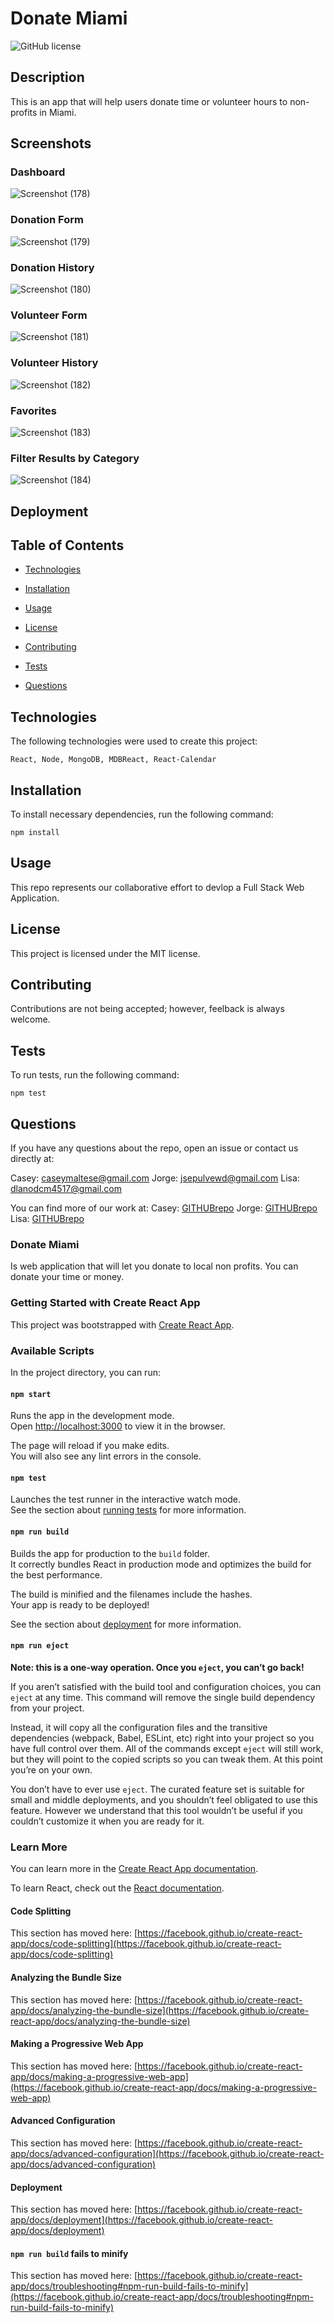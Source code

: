 # Donate Miami
![GitHub license](https://img.shields.io/badge/license-MIT-blue.svg)

## Description

This is an app that will help users donate time or volunteer hours to non-profits in Miami.

## Screenshots
### Dashboard
![Screenshot (178)](https://user-images.githubusercontent.com/62854999/102028902-4e116780-3d7a-11eb-8122-3fcb0f23d7e0.png)
### Donation Form
![Screenshot (179)](https://user-images.githubusercontent.com/62854999/102028905-4ea9fe00-3d7a-11eb-8468-5cbf1680f6eb.png)
### Donation History
![Screenshot (180)](https://user-images.githubusercontent.com/62854999/102028906-4f429480-3d7a-11eb-9d07-3683d444a88e.png)
### Volunteer Form
![Screenshot (181)](https://user-images.githubusercontent.com/62854999/102028909-4f429480-3d7a-11eb-8cde-da03ece10f88.png)
### Volunteer History
![Screenshot (182)](https://user-images.githubusercontent.com/62854999/102028911-4fdb2b00-3d7a-11eb-8dd7-b2594599325c.png)
### Favorites
![Screenshot (183)](https://user-images.githubusercontent.com/62854999/102028912-4fdb2b00-3d7a-11eb-94dd-e58dba0f9f70.png)
### Filter Results by Category
![Screenshot (184)](https://user-images.githubusercontent.com/62854999/102028913-5073c180-3d7a-11eb-86bf-32d844056cca.png)


## Deployment

## Table of Contents

* [Technologies](#technologies)

* [Installation](#installation)

* [Usage](#usage)

* [License](#license)

* [Contributing](#contributing)

* [Tests](#tests)

* [Questions](#questions)


## Technologies

The following technologies were used to create this project:

```
React, Node, MongoDB, MDBReact, React-Calendar
```

## Installation

To install necessary dependencies, run the following command:

```
npm install
```

## Usage

This repo represents our collaborative effort to devlop a Full Stack Web Application.

## License

This project is licensed under the MIT license.

## Contributing

Contributions are not being accepted; however, feelback is always welcome.

## Tests

To run tests, run the following command:

```
npm test
```

## Questions

If you have any questions about the repo, open an issue or contact us directly at: 

Casey: caseymaltese@gmail.com
Jorge: jsepulvewd@gmail.com
Lisa: dlanodcm4517@gmail.com

You can find more of our work at:
Casey: [GITHUBrepo](https://github.com/caseofbase18)
Jorge: [GITHUBrepo](https://github.com/jrgsepulveda)
Lisa: [GITHUBrepo](https://github.com/lisamcgautier)
 

### Donate Miami
Is web application that will let you donate to local non profits. You can donate your time or money.

### Getting Started with Create React App

This project was bootstrapped with [Create React App](https://github.com/facebook/create-react-app).

### Available Scripts

In the project directory, you can run:

#### `npm start`

Runs the app in the development mode.\
Open [http://localhost:3000](http://localhost:3000) to view it in the browser.

The page will reload if you make edits.\
You will also see any lint errors in the console.

#### `npm test`

Launches the test runner in the interactive watch mode.\
See the section about [running tests](https://facebook.github.io/create-react-app/docs/running-tests) for more information.

#### `npm run build`

Builds the app for production to the `build` folder.\
It correctly bundles React in production mode and optimizes the build for the best performance.

The build is minified and the filenames include the hashes.\
Your app is ready to be deployed!

See the section about [deployment](https://facebook.github.io/create-react-app/docs/deployment) for more information.

#### `npm run eject`

**Note: this is a one-way operation. Once you `eject`, you can’t go back!**

If you aren’t satisfied with the build tool and configuration choices, you can `eject` at any time. This command will remove the single build dependency from your project.

Instead, it will copy all the configuration files and the transitive dependencies (webpack, Babel, ESLint, etc) right into your project so you have full control over them. All of the commands except `eject` will still work, but they will point to the copied scripts so you can tweak them. At this point you’re on your own.

You don’t have to ever use `eject`. The curated feature set is suitable for small and middle deployments, and you shouldn’t feel obligated to use this feature. However we understand that this tool wouldn’t be useful if you couldn’t customize it when you are ready for it.

### Learn More

You can learn more in the [Create React App documentation](https://facebook.github.io/create-react-app/docs/getting-started).

To learn React, check out the [React documentation](https://reactjs.org/).

#### Code Splitting

This section has moved here: [https://facebook.github.io/create-react-app/docs/code-splitting](https://facebook.github.io/create-react-app/docs/code-splitting)

#### Analyzing the Bundle Size

This section has moved here: [https://facebook.github.io/create-react-app/docs/analyzing-the-bundle-size](https://facebook.github.io/create-react-app/docs/analyzing-the-bundle-size)

#### Making a Progressive Web App

This section has moved here: [https://facebook.github.io/create-react-app/docs/making-a-progressive-web-app](https://facebook.github.io/create-react-app/docs/making-a-progressive-web-app)

#### Advanced Configuration

This section has moved here: [https://facebook.github.io/create-react-app/docs/advanced-configuration](https://facebook.github.io/create-react-app/docs/advanced-configuration)

#### Deployment

This section has moved here: [https://facebook.github.io/create-react-app/docs/deployment](https://facebook.github.io/create-react-app/docs/deployment)

#### `npm run build` fails to minify

This section has moved here: [https://facebook.github.io/create-react-app/docs/troubleshooting#npm-run-build-fails-to-minify](https://facebook.github.io/create-react-app/docs/troubleshooting#npm-run-build-fails-to-minify)
